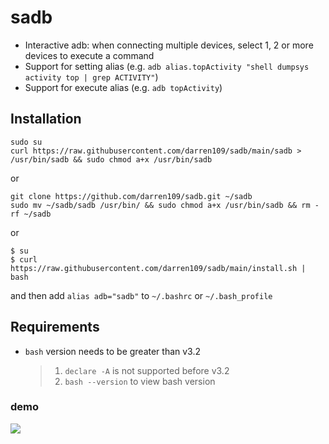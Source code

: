 # sadb

+ Interactive adb: when connecting multiple devices, select 1, 2 or more devices to execute a command
+ Support for setting alias (e.g. `adb alias.topActivity "shell dumpsys activity top | grep ACTIVITY"`)
+ Support for execute alias (e.g. `adb topActivity`)

## Installation

```shell
sudo su
curl https://raw.githubusercontent.com/darren109/sadb/main/sadb > /usr/bin/sadb && sudo chmod a+x /usr/bin/sadb
```

or

```shell
git clone https://github.com/darren109/sadb.git ~/sadb
sudo mv ~/sadb/sadb /usr/bin/ && sudo chmod a+x /usr/bin/sadb && rm -rf ~/sadb
```
or
```shell
$ su
$ curl https://raw.githubusercontent.com/darren109/sadb/main/install.sh | bash
```
and then add `alias adb="sadb"` to `~/.bashrc` or `~/.bash_profile`

## Requirements

+ `bash` version needs to be greater than v3.2
  > 1. `declare -A` is not supported before v3.2
  > 2. `bash --version` to view bash version

### demo

![](./screenshot/demo_0.gif)
